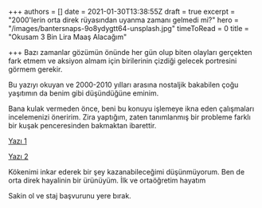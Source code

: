 +++
authors = []
date = 2021-01-30T13:38:55Z
draft = true
excerpt = "2000'lerin orta direk rüyasından uyanma zamanı gelmedi mi?"
hero = "/images/bantersnaps-9o8ydygtt64-unsplash.jpg"
timeToRead = 0
title = "Okusam 3 Bin Lira Maaş Alacağım"

+++
Bazı zamanlar gözümün önünde her gün olup biten olayları gerçekten fark etmem ve aksiyon almam için birilerinin çizdiği gelecek portresini görmem gerekir.

Bu yazıyı okuyan ve 2000-2010 yılları arasına nostaljik bakabilen çoğu yaşıtımın da benim gibi düşündüğüne eminim.

Bana kulak vermeden önce, beni bu konuyu işlemeye ikna eden çalışmaları incelemenizi öneririm. Zira yaptığım, zaten tanımlanmış bir probleme farklı bir kuşak penceresinden bakmaktan ibarettir.

[Yazı 1](https://twitter.com/mrozansonmez/status/1354068332991885315)

[Yazı 2](https://www.paraanaliz.com/2020/ekonomi/kerim-rota-yazdi-baris-ve-sinemin-orta-direk-olma-hayali-50957/)

Kökenimi inkar ederek bir şey kazanabileceğimi düşünmüyorum. Ben de orta direk hayalinin bir ürünüyüm. İlk ve ortaöğretim hayatım 

Sakin ol ve staj başvurunu yere bırak.